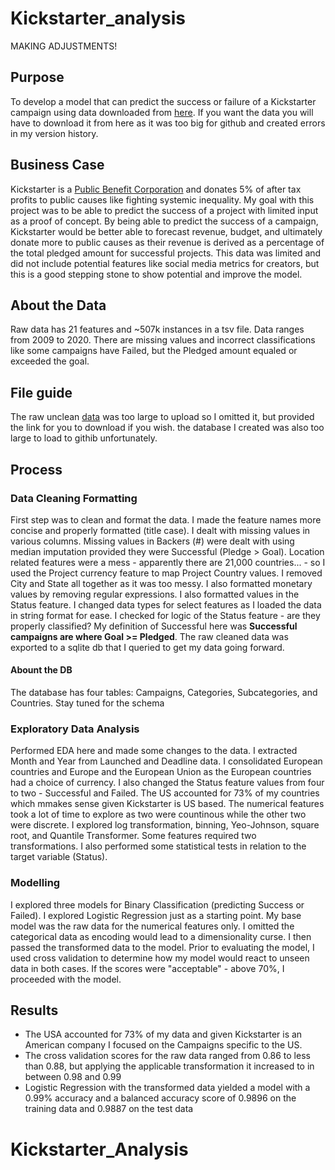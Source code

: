 # Kickstarter_analysis
MAKING ADJUSTMENTS!

## Purpose
To develop a model that can predict the success or failure of a Kickstarter campaign using data downloaded from [here](https://www.icpsr.umich.edu/web/NADAC/studies/38050). If you want the data you will have to download it from here as it was too big for github and created errors in my version history.

## Business Case
Kickstarter is a [Public Benefit Corporation](https://www.kickstarter.com/about?ref=global-footer) and donates 5% of after tax profits to public causes like fighting systemic inequality. My goal with this project was to be able to predict the success of a project with limited input as a proof of concept. By being able to predict the success of a campaign, Kickstarter would be better able to forecast revenue, budget, and ultimately donate more to public causes as their revenue is derived as a percentage of the total pledged amount for successful projects. This data was limited and did not include potential features like social media metrics for creators, but this is a good stepping stone to show potential and improve the model.

## About the Data
Raw data has 21 features and ~507k instances in a tsv file. Data ranges from 2009 to 2020. There are missing values and incorrect classifications like some campaigns have Failed, but the Pledged amount equaled or exceeded the goal. 

## File guide
The raw unclean [data](https://www.icpsr.umich.edu/web/NADAC/studies/38050) was too large to upload so I omitted it, but provided the link for you to download if you wish. the database I created was also too large to load to githib unfortunately.

## Process

### Data Cleaning Formatting
First step was to clean and format the data. I made the feature names more concise and properly formatted (title case). I dealt with missing values in various columns. Missing values in Backers (#) were dealt with using median imputation provided they were Successful (Pledge > Goal). Location related features were a mess - apparently there are 21,000 countries... - so I used the Project currency feature to map Project Country values. I removed City and State all together as it was too messy. I also formatted monetary values by removing regular expressions. I also formatted values in the Status feature. I changed data types for select features as I loaded the data in string format for ease. I checked for logic of the Status feature - are they properly classified? My definition of Successful here was **Successful campaigns are where Goal >= Pledged**. The raw cleaned data was exported to a sqlite db that I queried to get my data going forward.

#### Abount the DB
The database has four tables: Campaigns, Categories, Subcategories, and Countries. Stay tuned for the schema

### Exploratory Data Analysis
Performed EDA here and made some changes to the data. I extracted Month and Year from Launched and Deadline data. I consolidated European countries and Europe and the European Union as the European countries had a choice of currency. I also changed the Status feature values from four to two - Successful and Failed. The US accounted for 73% of my countries which mmakes sense given Kickstarter is US based. The numerical features took a lot of time to explore as two were countinous while the other two were discrete. I explored log transformation, binning, Yeo-Johnson, square root, and Quantile Transformer. Some features required two transformations. I also performed some statistical tests in relation to the target variable (Status).

### Modelling
I explored three models for Binary Classification (predicting Success or Failed). I explored Logistic Regression just as a starting point. My base model was the raw data for the numerical features only. I omitted the categorical data as encoding would lead to a dimensionality curse. I then passed the transformed data to the model. Prior to evaluating the model, I used cross validation to determine how my model would react to unseen data in both cases. If the scores were "acceptable" - above 70%, I proceeded with the model.


## Results
- The USA accounted for 73% of my data and given Kickstarter is an American company I focused on the Campaigns specific to the US.
- The cross validation scores for the raw data ranged from 0.86 to less than 0.88, but applying the applicable transformation it increased to in between 0.98 and 0.99
- Logistic Regression with the transformed data yielded a model with a 0.99% accuracy and a balanced accuracy score of 0.9896 on the training data and 0.9887 on the test data





# Kickstarter_Analysis
